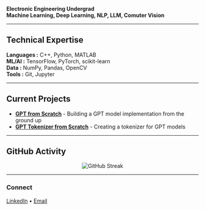 **Electronic Engineering Undergrad** <br/>
**Machine Learning, Deep Learning, NLP, LLM, Comuter Vision**

---


## Technical Expertise

**Languages   :** C++, Python, MATLAB  
**ML/AI       :** TensorFlow, PyTorch, scikit-learn  
**Data        :** NumPy, Pandas, OpenCV  
**Tools       :** Git, Jupyter 

---

## Current Projects

- **[GPT from Scratch](https://github.com/samitha278/gpt-from-scratch)** - Building a GPT model implementation from the ground up
- **[GPT Tokenizer from Scratch](https://github.com/samitha278/gpt-tokenizer-from-scratch)** - Creating a tokenizer for GPT models

---
## GitHub Activity

<p align="center">
  <img src="https://github-readme-streak-stats.herokuapp.com?user=samitha278&theme=default&hide_border=true&card_width=400" alt="GitHub Streak" />
</p>

---

### Connect

[LinkedIn](https://linkedin.com/in/samitha-sahan-52211a254) • [Email](mailto:samithasahanssb@gmail.com.com)

